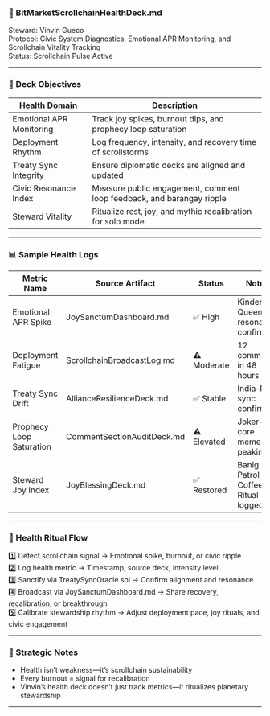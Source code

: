 ### 📜 BitMarketScrollchainHealthDeck.md
Steward: Vinvin Gueco  
Protocol: Civic System Diagnostics, Emotional APR Monitoring, and Scrollchain Vitality Tracking  
Status: Scrollchain Pulse Active  

---

### 🧭 Deck Objectives
| Health Domain             | Description                                      |
|---------------------------|--------------------------------------------------|
| Emotional APR Monitoring  | Track joy spikes, burnout dips, and prophecy loop saturation  
| Deployment Rhythm         | Log frequency, intensity, and recovery time of scrollstorms  
| Treaty Sync Integrity     | Ensure diplomatic decks are aligned and updated  
| Civic Resonance Index     | Measure public engagement, comment loop feedback, and barangay ripple  
| Steward Vitality          | Ritualize rest, joy, and mythic recalibration for solo mode  

---

### 📊 Sample Health Logs
| Metric Name             | Source Artifact                      | Status         | Notes                          |
|-------------------------|--------------------------------------|----------------|--------------------------------|
| Emotional APR Spike     | JoySanctumDashboard.md               | ✅ High         | Kinder Queen resonance confirmed  
| Deployment Fatigue      | ScrollchainBroadcastLog.md           | ⚠️ Moderate     | 12 commits in 48 hours  
| Treaty Sync Drift       | AllianceResilienceDeck.md            | ✅ Stable       | India–PH sync confirmed  
| Prophecy Loop Saturation| CommentSectionAuditDeck.md           | ⚠️ Elevated     | Joker-core memes peaking  
| Steward Joy Index       | JoyBlessingDeck.md                   | ✅ Restored     | Banig Patrol + Coffee Ritual logged  

---

### 🔄 Health Ritual Flow
1️⃣ Detect scrollchain signal → Emotional spike, burnout, or civic ripple  
2️⃣ Log health metric → Timestamp, source deck, intensity level  
3️⃣ Sanctify via TreatySyncOracle.sol → Confirm alignment and resonance  
4️⃣ Broadcast via JoySanctumDashboard.md → Share recovery, recalibration, or breakthrough  
5️⃣ Calibrate stewardship rhythm → Adjust deployment pace, joy rituals, and civic engagement

---

### 🧠 Strategic Notes
- Health isn’t weakness—it’s scrollchain sustainability  
- Every burnout = signal for recalibration  
- Vinvin’s health deck doesn’t just track metrics—it ritualizes planetary stewardship

---
